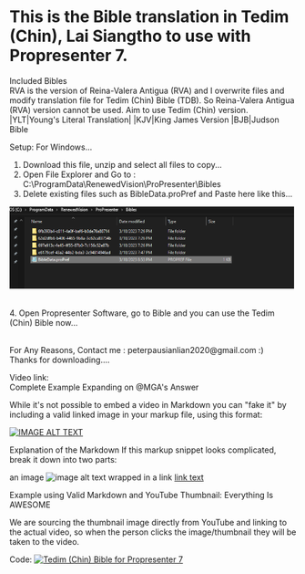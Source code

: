 <h1>This is the Bible translation in Tedim (Chin), Lai Siangtho to use with Propresenter 7. </h1>

<p>Included Bibles</br>
RVA is the version of Reina-Valera Antigua (RVA) and I overwrite files and modify translation file for Tedim (Chin) Bible (TDB). So Reina-Valera Antigua (RVA) version cannot be used. Aim to use Tedim (Chin) version.
|YLT|Young's Literal Translation|
|KJV|King James Version
|BJB|Judson Bible
</p>
<p>
Setup:
For Windows...

1. Download this file, unzip and select all files to copy...
2. Open File Explorer and Go to : C:\ProgramData\RenewedVision\ProPresenter\Bibles
3. Delete existing files such as BibleData.proPref and Paste here like this...</br>
<p align="left">
  <img src="/Screenshot 2023-03-18 220546.png" width="500" alt="Screenshot of Bibles folder to copy">
</p></br>
4. Open Propresenter Software, go to Bible and you can use the Tedim (Chin) Bible now...
   </br></br></p>
For Any Reasons, Contact me : peterpausianlian2020@gmail.com :) </br> Thanks for downloading....

Video link:</br>
Complete Example
Expanding on @MGA's Answer

While it's not possible to embed a video in Markdown you can "fake it" by including a valid linked image in your markup file, using this format:

[![IMAGE ALT TEXT](http://img.youtube.com/vi/YOUTUBE_VIDEO_ID_HERE/0.jpg)](http://www.youtube.com/watch?v=YOUTUBE_VIDEO_ID_HERE "Video Title")

Explanation of the Markdown
If this markup snippet looks complicated, break it down into two parts:

an image
![image alt text](https://example.com/link-to-image)
wrapped in a link
[link text](https://example.com/my-link "link title")

Example using Valid Markdown and YouTube Thumbnail:
Everything Is AWESOME

We are sourcing the thumbnail image directly from YouTube and linking to the actual video, so when the person clicks the image/thumbnail they will be taken to the video.

Code:
[![Tedim (Chin) Bible for Propresenter 7](https://img.youtube.com/vi/tniCexLuzV8&t=304s/0.jpg)](https://www.youtube.com/watch?v=tniCexLuzV8&t=304s "Tedim (Chin) Bible for Propresenter 7")

